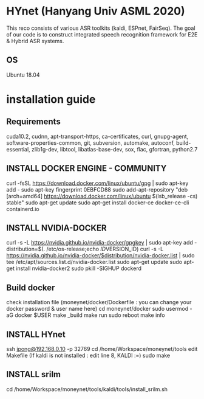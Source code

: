 # HYnet (Hanyang Univ ASML 2020)
This reco consists of various ASR toolkits (kaldi, ESPnet, FairSeq). The goal of our code is to construct integrated speech recognition framework for E2E & Hybrid ASR systems.

## OS
Ubuntu 18.04

# installation guide #
## Requirements
cuda10.2, cudnn, apt-transport-https, ca-certificates, curl, gnupg-agent, software-properties-common, git, subversion, automake, autoconf, build-essential, zlib1g-dev, libtool, libatlas-base-dev, sox, flac, gfortran, python2.7

## INSTALL DOCKER ENGINE - COMMUNITY
curl -fsSL https://download.docker.com/linux/ubuntu/gpg | sudo apt-key add -
sudo apt-key fingerprint 0EBFCD88
sudo add-apt-repository "deb [arch=amd64] https://download.docker.com/linux/ubuntu $(lsb_release -cs) stable"
sudo apt-get update
sudo apt-get install docker-ce docker-ce-cli containerd.io

## INSTALL NVIDIA-DOCKER
curl -s -L https://nvidia.github.io/nvidia-docker/gpgkey | sudo apt-key add -
distribution=$(. /etc/os-release;echo $ID$VERSION_ID)
curl -s -L https://nvidia.github.io/nvidia-docker/$distribution/nvidia-docker.list | sudo tee /etc/apt/sources.list.d/nvidia-docker.list
sudo apt-get update
sudo apt-get install nvidia-docker2
sudo pkill -SIGHUP dockerd

## Build docker
check installation file (moneynet/docker/Dockerfile : you can change your docker password & user name here)
cd moneynet/docker
sudo usermod -aG docker $USER
make _build
make run
sudo reboot
make info

## INSTALL HYnet
ssh jpong@192.168.0.10 -p 32769 
cd /home/Workspace/moneynet/tools
edit Makefile (If kaldi is not installed : edit line 8, KALDI :=)
sudo make 

## INSTALL srilm
cd /home/Workspace/moneynet/tools/kaldi/tools/install_srilm.sh
